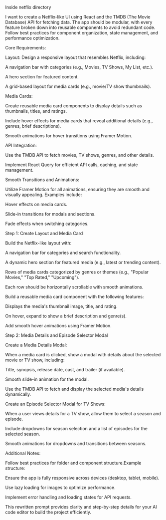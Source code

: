 Inside netflix directory

I want to create a Netflix-like UI using React and the TMDB (The Movie Database) API for fetching data. The app should be modular, with every feature broken down into reusable components to avoid redundant code. Follow best practices for component organization, state management, and performance optimization.

Core Requirements:

Layout: Design a responsive layout that resembles Netflix, including:

A navigation bar with categories (e.g., Movies, TV Shows, My List, etc.).

A hero section for featured content.

A grid-based layout for media cards (e.g., movie/TV show thumbnails).

Media Cards:

Create reusable media card components to display details such as thumbnails, titles, and ratings.

Include hover effects for media cards that reveal additional details (e.g., genres, brief descriptions).

Smooth animations for hover transitions using Framer Motion.

API Integration:

Use the TMDB API to fetch movies, TV shows, genres, and other details.

Implement React Query for efficient API calls, caching, and state management.

Smooth Transitions and Animations:

Utilize Framer Motion for all animations, ensuring they are smooth and visually appealing. Examples include:

Hover effects on media cards.

Slide-in transitions for modals and sections.

Fade effects when switching categories.

Step 1: Create Layout and Media Card

Build the Netflix-like layout with:

A navigation bar for categories and search functionality.

A dynamic hero section for featured media (e.g., latest or trending content).

Rows of media cards categorized by genres or themes (e.g., "Popular Movies," "Top Rated," "Upcoming").

Each row should be horizontally scrollable with smooth animations.

Build a reusable media card component with the following features:

Displays the media's thumbnail image, title, and rating.

On hover, expand to show a brief description and genre(s).

Add smooth hover animations using Framer Motion.

Step 2: Media Details and Episode Selector Modal

Create a Media Details Modal:

When a media card is clicked, show a modal with details about the selected movie or TV show, including:

Title, synopsis, release date, cast, and trailer (if available).

Smooth slide-in animation for the modal.

Use the TMDB API to fetch and display the selected media's details dynamically.

Create an Episode Selector Modal for TV Shows:

When a user views details for a TV show, allow them to select a season and episode.

Include dropdowns for season selection and a list of episodes for the selected season.

Smooth animations for dropdowns and transitions between seasons.

Additional Notes:

Follow best practices for folder and component structure.Example structure:

Ensure the app is fully responsive across devices (desktop, tablet, mobile).

Use lazy loading for images to optimize performance.

Implement error handling and loading states for API requests.

This rewritten prompt provides clarity and step-by-step details for your AI code editor to build the project efficiently.
